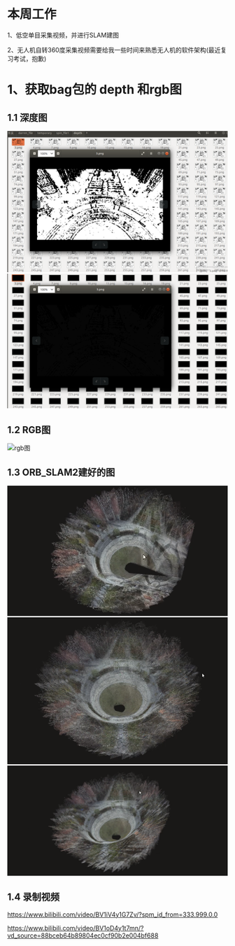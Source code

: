 # 本周工作
1、低空单目采集视频，并进行SLAM建图

2、无人机自转360度采集视频需要给我一些时间来熟悉无人机的软件架构(最近复习考试，抱歉)





# 1、获取bag包的 depth 和rgb图
## 1.1 深度图
![深度图](https://github.com/ZJUT-IoCS-MAS/darren_pty/blob/main/1-UAV_SLAM_PRJ/1-pic/%E6%B7%B1%E5%BA%A6%E5%9B%BE.png)
![深度图](https://github.com/ZJUT-IoCS-MAS/darren_pty/blob/main/1-UAV_SLAM_PRJ/1-pic/%E6%B7%B1%E5%BA%A6%E5%9B%BE2.png)

## 1.2 RGB图
![rgb图]( https://github.com/ZJUT-IoCS-MAS/darren_pty/blob/main/1-UAV_SLAM_PRJ/1-pic/RGB%E5%9B%BE.png)

## 1.3 ORB_SLAM2建好的图
![rgb图]( https://github.com/ZJUT-IoCS-MAS/darren_pty/blob/main/1-UAV_SLAM_PRJ/1-pic/mapping_0.png)
![rgb图]( https://github.com/ZJUT-IoCS-MAS/darren_pty/blob/main/1-UAV_SLAM_PRJ/1-pic/mapping0.png)
![rgb图]( https://github.com/ZJUT-IoCS-MAS/darren_pty/blob/main/1-UAV_SLAM_PRJ/1-pic/mapping.png)


## 1.4 录制视频
https://www.bilibili.com/video/BV1iV4y1G7Zv/?spm_id_from=333.999.0.0

https://www.bilibili.com/video/BV1oD4y1t7mn/?vd_source=88bceb64b89804ec0cf90b2e004bf688



